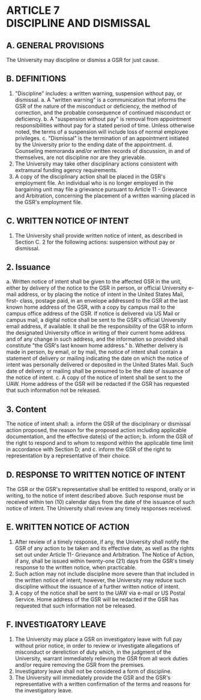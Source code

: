 ---
---
# ARTICLE 7 <br> DISCIPLINE AND DISMISSAL 

## A. GENERAL PROVISIONS

The University may discipline or dismiss a GSR for just cause.

## B. DEFINITIONS

1. "Discipline" includes: a written warning, suspension without pay, or dismissal.
a. A "written warning" is a communication that informs the GSR of the nature of the misconduct or deficiency, the method of correction, and the probable consequence of continued misconduct or deficiency.
b. A "suspension without pay" is removal from appointment responsibilities without pay for a stated period of time. Unless otherwise noted, the terms of a suspension will include loss of normal employee privileges.
c. "Dismissal" is the termination of an appointment initiated by the University prior to the ending date of the appointment.
d. Counseling memoranda and/or written records of discussion, in and of themselves, are not discipline nor are they grievable.
2. The University may take other disciplinary actions consistent with extramural funding agency requirements.
3. A copy of the disciplinary action shall be placed in the GSR's employment file. An individual who is no longer employed in the bargaining unit may file a grievance pursuant to Article 11 - Grievance and Arbitration, concerning the placement of a written warning placed in the GSR's employment file.

## C. WRITTEN NOTICE OF INTENT

1. The University shall provide written notice of intent, as described in Section C. 2 for the following actions: suspension without pay or dismissal.

## 2. Issuance

a. Written notice of intent shall be given to the affected GSR in the unit, either by delivery of the notice to the GSR in person, or official University e-mail address, or by placing the notice of intent in the United States Mail, first-
class, postage paid, in an envelope addressed to the GSR at the last known home address of the GSR, with a copy by campus mail to the campus office address of the GSR. If notice is delivered via US Mail or campus mail, a digital notice shall be sent to the GSR's official University email address, if available. It shall be the responsibility of the GSR to inform the designated University office in writing of their current home address and of any change in such address, and the information so provided shall constitute "the GSR's last known home address."
b. Whether delivery is made in person, by email, or by mail, the notice of intent shall contain a statement of delivery or mailing indicating the date on which the notice of intent was personally delivered or deposited in the United States Mail. Such date of delivery or mailing shall be presumed to be the date of issuance of the notice of intent.
c. A copy of the notice of intent shall be sent to the UAW. Home address of the GSR will be redacted if the GSR has requested that such information not be released.

## 3. Content

The notice of intent shall:
a. inform the GSR of the disciplinary or dismissal action proposed, the reason for the proposed action including applicable documentation, and the effective date(s) of the action;
b. inform the GSR of the right to respond and to whom to respond within the applicable time limit in accordance with Section D; and
c. inform the GSR of the right to representation by a representative of their choice.

## D. RESPONSE TO WRITTEN NOTICE OF INTENT

The GSR or the GSR's representative shall be entitled to respond, orally or in writing, to the notice of intent described above. Such response must be received within ten (10) calendar days from the date of the issuance of such notice of intent. The University shall review any timely responses received.

## E. WRITTEN NOTICE OF ACTION

1. After review of a timely response, if any, the University shall notify the GSR of any action to be taken and its effective date, as well as the rights set out under Article 11- Grievance and Arbitration. The Notice of Action, if any, shall be
issued within twenty-one (21) days from the GSR's timely response to the written notice, when practicable.
2. Such action may not include discipline more severe than that included in the written notice of intent; however, the University may reduce such discipline without the issuance of a further written notice of intent.
3. A copy of the notice shall be sent to the UAW via e-mail or US Postal Service. Home address of the GSR will be redacted if the GSR has requested that such information not be released.

## F. INVESTIGATORY LEAVE

1. The University may place a GSR on investigatory leave with full pay without prior notice, in order to review or investigate allegations of misconduct or dereliction of duty which, in the judgment of the University, warrant immediately relieving the GSR from all work duties and/or require removing the GSR from the premises.
2. Investigatory leave shall not be considered a form of discipline.
3. The University will immediately provide the GSR and the GSR's representative with a written confirmation of the terms and reasons for the investigatory leave.
